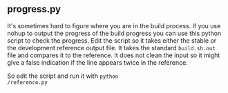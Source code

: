 ## progress.py

It's sometimes hard to figure where you are in the build process.
If you use nohup to output the progress of the build progress you can use this python script to check the progress.
Edit the script so it takes either the stable or the development reference output file.
It takes the standard <code>build.sh.out</code> file and compares it to the reference.
It does not clean the input so it might give a false indication if the line appears twice in the reference.

So edit the script and run it with <code>python /reference.py</code>